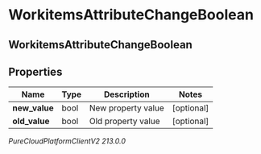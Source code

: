 # WorkitemsAttributeChangeBoolean

## WorkitemsAttributeChangeBoolean

## Properties

|Name | Type | Description | Notes|
|------------ | ------------- | ------------- | -------------|
| **new_value** | bool | New property value | [optional] |
| **old_value** | bool | Old property value | [optional] |



_PureCloudPlatformClientV2 213.0.0_
